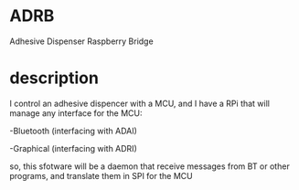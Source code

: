 # ADRB
Adhesive Dispenser Raspberry Bridge

# description
I control an adhesive dispencer with a MCU, and I have a RPi that will manage any interface for the MCU:
  
  -Bluetooth (interfacing with ADAI)
  
  -Graphical (interfacing with ADRI)
  
so, this sfotware will be a daemon that receive messages from BT or other programs, and translate them in SPI for the MCU  
